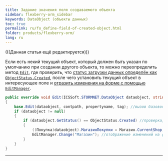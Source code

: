 ```yaml
---
title: Задание значения поля создаваемого объекта
sidebar: flexberry-orm_sidebar
keywords: DataObject (объекты данных)
toc: true
permalink: ru/fo_define-field-of-created-object.html
folder: products/flexberry-orm/
lang: ru
---
```


(((Данная статья ещё редактируется)))

Если есть некий текущий объект, который должен быть указан по умолчанию при создании другого объекта, то можно переопределить метод [`Edit`](fw_form-interaction.html), где проверить, что [статус загрузки данных определён как `ObjectStatus.Created`](fo_object-status-and-loading-state.html), после чего установить текущий объект в интересующее поле и [отразить изменения на форме с помощью `EditManager`](fw_edit-manager-change.html).

```cs
public override void Edit(ICSSoft.STORMNET.DataObject dataobject, string contpath, string propertyname, object tag)
{
	base.Edit(dataobject, contpath, propertyname, tag); //вызов базового метода
	if (dataobject != null)
	{
		if (dataobject.GetStatus() == ObjectStatus.Created) //проверка, что объект ещё не сохранялся
		{
			((Покупка)dataobject).МагазинПокупки = Магазин.CurrentShop; //задание некоего текущего объекта
			EditManager.Change("Магазин"); //отображение изменений на форме
		}
	}
}
```
----